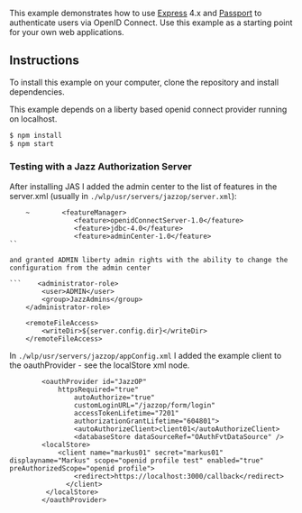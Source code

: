 This example demonstrates how to use [Express](http://expressjs.com/) 4.x and
[Passport](http://passportjs.org/) to authenticate users via OpenID Connect.
Use this example as a starting point for your own web applications.

## Instructions

To install this example on your computer, clone the repository and install
dependencies.

This example depends on a liberty based openid connect provider running on localhost.

```bash
$ npm install
$ npm start
```


### Testing with a Jazz Authorization Server

After installing JAS I added the admin center to the list of features in the server.xml (usually in `./wlp/usr/servers/jazzop/server.xml`):

```
    ~        <featureManager>
                <feature>openidConnectServer-1.0</feature>
                <feature>jdbc-4.0</feature>
                <feature>adminCenter-1.0</feature>
``

and granted ADMIN liberty admin rights with the ability to change the configuration from the admin center

```    <administrator-role>
        <user>ADMIN</user>
        <group>JazzAdmins</group>
    </administrator-role>

    <remoteFileAccess>
        <writeDir>${server.config.dir}</writeDir>
    </remoteFileAccess>
```

In `./wlp/usr/servers/jazzop/appConfig.xml` I added the example client to the oauthProvider - see the localStore xml node.

```
        <oauthProvider id="JazzOP"
            httpsRequired="true" 
                autoAuthorize="true"
                customLoginURL="/jazzop/form/login" 
                accessTokenLifetime="7201" 
                authorizationGrantLifetime="604801">
                <autoAuthorizeClient>client01</autoAuthorizeClient>
                <databaseStore dataSourceRef="OAuthFvtDataSource" />
        <localStore>
            <client name="markus01" secret="markus01" displayname="Markus" scope="openid profile test" enabled="true" preAuthorizedScope="openid profile">
                <redirect>https://localhost:3000/callback</redirect>
              </client>
         </localStore>
        </oauthProvider>
```

